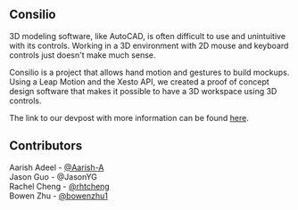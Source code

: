 Consilio
---
3D modeling software, like AutoCAD, is often difficult to use and unintuitive with its controls. Working in a 3D environment with 2D mouse and keyboard controls just doesn't make much sense.

Consilio is a project that allows hand motion and gestures to build mockups. Using a Leap Motion and the Xesto API, we created a proof of concept design software that makes it possible to have a 3D workspace using 3D controls.

The link to our devpost with more information can be found [here](https://devpost.com/software/cad-the-north).

Contributors
---
Aarish Adeel - [@Aarish-A](https://github.com/Aarish-A)  
Jason Guo - @JasonYG  
Rachel Cheng - [@rhtcheng](https://github.com/rhtcheng)  
Bowen Zhu - [@bowenzhu1](https://github.com/bowenzhu1)  
